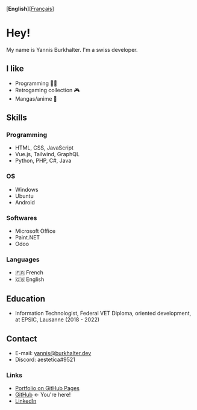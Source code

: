 [**English**][[Français](LISEZMOI.md)]

# Hey!

My name is Yannis Burkhalter. I'm a swiss developer.

## I like

- Programming :man_technologist:
- Retrogaming collection :video_game:
- Mangas/anime :crossed_flags:

## Skills

### Programming

- HTML, CSS, JavaScript
- Vue.js, Tailwind, GraphQL
- Python, PHP, C#, Java

### OS

- Windows
- Ubuntu
- Android

### Softwares

- Microsoft Office
- Paint.NET
- Odoo

### Languages

- :fr: French
- :gb: English

## Education

- Information Technologist, Federal VET Diploma, oriented development, at EPSIC, Lausanne (2018 - 2022)

## Contact

- E-mail: yannis@burkhalter.dev
- Discord: aestetica#9521

### Links

- [Portfolio on GitHub Pages](https://burkhaltery.github.io/en)
- [GitHub](https://github.com/BurkhalterY) ← You're here!
- [LinkedIn](https://www.linkedin.com/in/yannis-burkhalter)
